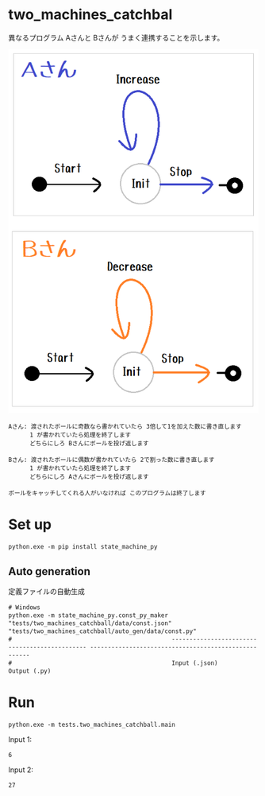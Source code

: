 # two_machines_catchbal

異なるプログラム Aさんと Bさんが うまく連携することを示します。  

![20211205blog4a2.png](docs/img/20211205blog4a2.png)  

```plain
Aさん: 渡されたボールに奇数なら書かれていたら 3倍して1を加えた数に書き直します
      1 が書かれていたら処理を終了します
      どちらにしろ Bさんにボールを投げ返します

Bさん: 渡されたボールに偶数が書かれていたら 2で割った数に書き直します
      1 が書かれていたら処理を終了します
      どちらにしろ Aさんにボールを投げ返します

ボールをキャッチしてくれる人がいなければ このプログラムは終了します
```

# Set up

```shell
python.exe -m pip install state_machine_py
```

## Auto generation

定義ファイルの自動生成

```shell
# Windows
python.exe -m state_machine_py.const_py_maker "tests/two_machines_catchball/data/const.json" "tests/two_machines_catchball/auto_gen/data/const.py"
#                                             ---------------------------------------------- -----------------------------------------------------
#                                             Input (.json)                                   Output (.py)
```

# Run

```shell
python.exe -m tests.two_machines_catchball.main
```

Input 1:

```plain
6
```

Input 2:

```plain
27
```
